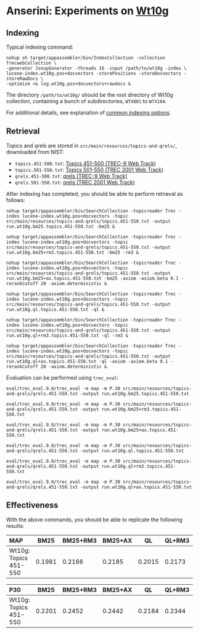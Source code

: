 # Anserini: Experiments on [Wt10g](http://ir.dcs.gla.ac.uk/test_collections/wt10g.html)

## Indexing

Typical indexing command:

```
nohup sh target/appassembler/bin/IndexCollection -collection TrecwebCollection \
-generator JsoupGenerator -threads 16 -input /path/to/wt10g -index \
lucene-index.wt10g.pos+docvectors -storePositions -storeDocvectors -storeRawDocs \
-optimize >& log.wt10g.pos+docvectors+rawdocs &
```

The directory `/path/to/wt10g/` should be the root directory of Wt10g collection, containing a bunch of subdirectories, `WTX001` to `WTX104`.

For additional details, see explanation of [common indexing options](common-indexing-options.md).

## Retrieval

Topics and qrels are stored in `src/main/resources/topics-and-qrels/`, downloaded from NIST:

+ `topics.451-500.txt`: [Topics 451-500 (TREC-9 Web Track)](http://trec.nist.gov/data/topics_eng/topics.451-500.gz)
+ `topics.501-550.txt`: [Topics 501-550 (TREC 2001 Web Track)](http://trec.nist.gov/data/topics_eng/topics.501-550.txt)
+ `qrels.451-500.txt`: [qrels (TREC-9 Web Track)](http://trec.nist.gov/data/qrels_eng/qrels.trec9.main_web.gz)
+ `qrels.501-550.txt`: [qrels (TREC 2001 Web Track)](http://trec.nist.gov/data/qrels_eng/adhoc_qrels.txt)

After indexing has completed, you should be able to perform retrieval as follows:

```
nohup target/appassembler/bin/SearchCollection -topicreader Trec -index lucene-index.wt10g.pos+docvectors -topic src/main/resources/topics-and-qrels/topics.451-550.txt -output run.wt10g.bm25.topics.451-550.txt -bm25 &

nohup target/appassembler/bin/SearchCollection -topicreader Trec -index lucene-index.wt10g.pos+docvectors -topic src/main/resources/topics-and-qrels/topics.451-550.txt -output run.wt10g.bm25+rm3.topics.451-550.txt -bm25 -rm3 &

nohup target/appassembler/bin/SearchCollection -topicreader Trec -index lucene-index.wt10g.pos+docvectors -topic src/main/resources/topics-and-qrels/topics.451-550.txt -output run.wt10g.bm25+ax.topics.451-550.txt -bm25 -axiom -axiom.beta 0.1 -rerankCutoff 20 -axiom.deterministic &

nohup target/appassembler/bin/SearchCollection -topicreader Trec -index lucene-index.wt10g.pos+docvectors -topic src/main/resources/topics-and-qrels/topics.451-550.txt -output run.wt10g.ql.topics.451-550.txt -ql &

nohup target/appassembler/bin/SearchCollection -topicreader Trec -index lucene-index.wt10g.pos+docvectors -topic src/main/resources/topics-and-qrels/topics.451-550.txt -output run.wt10g.ql+rm3.topics.451-550.txt -ql -rm3 &

nohup target/appassembler/bin/SearchCollection -topicreader Trec -index lucene-index.wt10g.pos+docvectors -topic src/main/resources/topics-and-qrels/topics.451-550.txt -output run.wt10g.ql+ax.topics.451-550.txt -ql -axiom -axiom.beta 0.1 -rerankCutoff 20 -axiom.deterministic &

```

Evaluation can be performed using `trec_eval`:

```
eval/trec_eval.9.0/trec_eval -m map -m P.30 src/main/resources/topics-and-qrels/qrels.451-550.txt -output run.wt10g.bm25.topics.451-550.txt

eval/trec_eval.9.0/trec_eval -m map -m P.30 src/main/resources/topics-and-qrels/qrels.451-550.txt -output run.wt10g.bm25+rm3.topics.451-550.txt

eval/trec_eval.9.0/trec_eval -m map -m P.30 src/main/resources/topics-and-qrels/qrels.451-550.txt -output run.wt10g.bm25+ax.topics.451-550.txt

eval/trec_eval.9.0/trec_eval -m map -m P.30 src/main/resources/topics-and-qrels/qrels.451-550.txt -output run.wt10g.ql.topics.451-550.txt

eval/trec_eval.9.0/trec_eval -m map -m P.30 src/main/resources/topics-and-qrels/qrels.451-550.txt -output run.wt10g.ql+rm3.topics.451-550.txt

eval/trec_eval.9.0/trec_eval -m map -m P.30 src/main/resources/topics-and-qrels/qrels.451-550.txt -output run.wt10g.ql+ax.topics.451-550.txt

```

## Effectiveness

With the above commands, you should be able to replicate the following results:

MAP                                     | BM25      | BM25+RM3  | BM25+AX   | QL        | QL+RM3    | QL+AX     |
:---------------------------------------|-----------|-----------|-----------|-----------|-----------|-----------|
Wt10g: Topics 451-550                   | 0.1981    | 0.2166    | 0.2185    | 0.2015    | 0.2173    | 0.2250    |


P30                                     | BM25      | BM25+RM3  | BM25+AX   | QL        | QL+RM3    | QL+AX     |
:---------------------------------------|-----------|-----------|-----------|-----------|-----------|-----------|
Wt10g: Topics 451-550                   | 0.2201    | 0.2452    | 0.2442    | 0.2184    | 0.2344    | 0.2520    |


